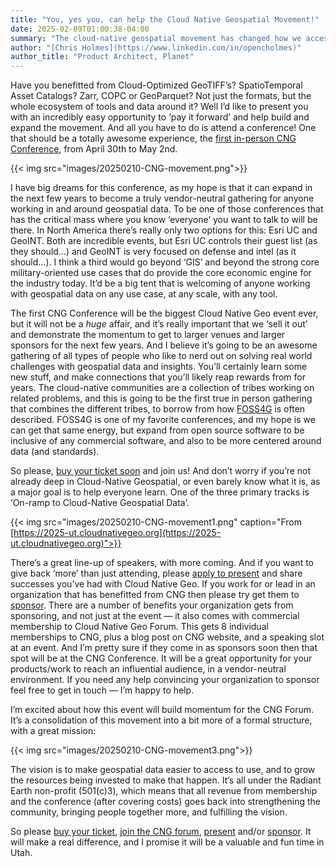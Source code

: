 ```yaml
---
title: "You, yes you, can help the Cloud Native Geospatial Movement!"
date: 2025-02-09T01:00:38-04:00
summary: "The cloud-native geospatial movement has changed how we access, share, and analyze spatial data—but its growth depends on the community behind it. If you've benefited from these innovations, here's your chance to give back while having an awesome experience."
author: "[Chris Holmes](https://www.linkedin.com/in/opencholmes)"
author_title: "Product Architect, Planet" 
---
```


Have you benefitted from Cloud-Optimized GeoTIFF’s? SpatioTemporal Asset Catalogs? Zarr, COPC or GeoParquet? Not just the formats, but the whole ecosystem of tools and data around it? Well I’d like to present you with an incredibly easy opportunity to ‘pay it forward’ and help build and expand the movement. And all you have to do is attend a conference! One that should be a totally awesome experience, the [first in-person CNG Conference](https://2025-ut.cloudnativegeo.org), from April 30th to May 2nd.

{{< img src="images/20250210-CNG-movement.png">}}

I have big dreams for this conference, as my hope is that it can expand in the next few years to become a truly vendor-neutral gathering for anyone working in and around geospatial data. To be one of those conferences that has the critical mass where you know ‘everyone’ you want to talk to will be there. In North America there’s really only two options for this: Esri UC and GeoINT. Both are incredible events, but Esri UC controls their guest list (as they should…) and GeoINT is very focused on defense and intel (as it should…). I think a third would go beyond ‘GIS’ and beyond the strong core military-oriented use cases that do provide the core economic engine for the industry today. It’d be a big tent that is welcoming of anyone working with geospatial data on any use case, at any scale, with any tool.

The first CNG Conference will be the biggest Cloud Native Geo event ever, but it will not be a *huge* affair, and it’s really important that we ‘sell it out’ and demonstrate the momentum to get to larger venues and larger sponsors for the next few years. And I believe it’s going to be an awesome gathering of all types of people who like to nerd out on solving real world challenges with geospatial data and insights. You’ll certainly learn some new stuff, and make connections that you’ll likely reap rewards from for years. The cloud-native communities are a collection of tribes working on related problems, and this is going to be the first true in person gathering that combines the different tribes, to borrow from how [FOSS4G](https://foss4g.org) is often described. FOSS4G is one of my favorite conferences, and my hope is we can get that same energy, but expand from open source software to be inclusive of any commercial software, and also to be more centered around data (and standards).

So please, [buy your ticket soon](https://lu.ma/cng2025) and join us! And don’t worry if you’re not already deep in Cloud-Native Geospatial, or even barely know what it is, as a major goal is to help everyone learn. One of the three primary tracks is ‘On-ramp to Cloud-Native Geospatial Data’.

{{< img src="images/20250210-CNG-movement1.png" caption="From [https://2025-ut.cloudnativegeo.org](https://2025-ut.cloudnativegeo.org)">}}

There’s a great line-up of speakers, with more coming. And if you want to give back ‘more’ than just attending, please [apply to present](https://events.cloudnativegeo.org/cng2025-presentations) and share successes you’ve had with Cloud Native Geo. If you work for or lead in an organization that has benefitted from CNG then please try get them to [sponsor](https://2025-ut.cloudnativegeo.org/sponsor). There are a number of benefits your organization gets from sponsoring, and not just at the event — it also comes with commercial membership to Cloud Native Geo Forum. This gets 8 individual memberships to CNG, plus a blog post on CNG website, and a speaking slot at an event. And I’m pretty sure if they come in as sponsors soon then that spot will be at the CNG Conference. It will be a great opportunity for your products/work to reach an influential audience, in a vendor-neutral environment. If you need any help convincing your organization to sponsor feel free to get in touch — I’m happy to help.

I’m excited about how this event will build momentum for the CNG Forum. It’s a consolidation of this movement into a bit more of a formal structure, with a great mission:

{{< img src="images/20250210-CNG-movement3.png">}}

The vision is to make geospatial data easier to access to use, and to grow the resources being invested to make that happen. It’s all under the Radiant Earth non-profit (501(c)3), which means that all revenue from membership and the conference (after covering costs) goes back into strengthening the community, bringing people together more, and fulfilling the vision.

So please [buy your ticket](https://lu.ma/cng2025), [join the CNG forum](https://cloudnativegeo.org/join), [present](https://events.cloudnativegeo.org/cng2025-presentations) and/or [sponsor](https://2025-ut.cloudnativegeo.org/sponsor). It will make a real difference, and I promise it will be a valuable and fun time in Utah.
